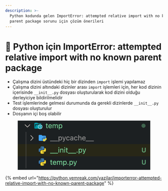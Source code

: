 ```yaml
---
description: >-
  Python kodunda gelen ImportError: attempted relative import with no known
  parent package sorunu için çözüm önerileri
---
```


# 🐞 Python için ImportError: attempted relative import with no known parent package

* Çalışma dizini üstündeki hiç bir dizinden `import` işlemi yapılamaz
* Çalışma dizini altındaki dizinler arası `import` işlemleri için, her kod dizinin içerisinde `__init__.py` dosyası oluşturularak kod dizini olduğu derleyiciye bildirilmelidir
* Test işlemlerinde gelmesi durumunda da gerekli dizinlerde `__init__.py` dosyası oluşturulur
* Dosyanın içi boş olabilir

<figure><img src="../.gitbook/assets/image (5).png" alt=""><figcaption></figcaption></figure>

{% embed url="https://python.yemreak.com/yazilar/importerror-attempted-relative-import-with-no-known-parent-package" %}
